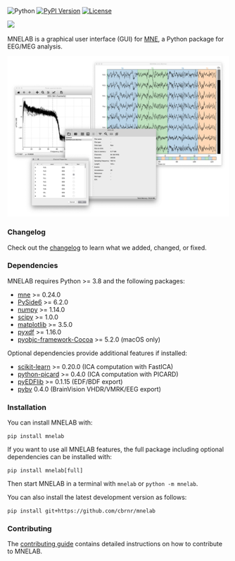 ![Python](https://img.shields.io/pypi/pyversions/mnelab.svg?logo=python)
[![PyPI Version](https://img.shields.io/pypi/v/mnelab)](https://pypi.org/project/mnelab/)
[![License](https://img.shields.io/github/license/cbrnr/mnelab)](LICENSE)

![](https://raw.githubusercontent.com/cbrnr/mnelab/main/mnelab/images/mnelab_logo.png)

MNELAB is a graphical user interface (GUI) for [MNE](https://github.com/mne-tools/mne-python), a Python package for EEG/MEG analysis.

![](https://raw.githubusercontent.com/cbrnr/mnelab/main/mnelab.png)

### Changelog
Check out the [changelog](https://github.com/cbrnr/mnelab/blob/main/CHANGELOG.md) to learn what we added, changed, or fixed.

### Dependencies
MNELAB requires Python >= 3.8 and the following packages:
- [mne](https://github.com/mne-tools/mne-python) >= 0.24.0
- [PySide6](https://www.qt.io/qt-for-python) >= 6.2.0
- [numpy](http://www.numpy.org/) >= 1.14.0
- [scipy](https://www.scipy.org/scipylib/index.html) >= 1.0.0
- [matplotlib](https://matplotlib.org/) >= 3.5.0
- [pyxdf](https://github.com/xdf-modules/xdf-Python) >= 1.16.0
- [pyobjc-framework-Cocoa](https://pyobjc.readthedocs.io/en/latest/) >= 5.2.0 (macOS only)

Optional dependencies provide additional features if installed:
- [scikit-learn](https://scikit-learn.org/stable/) >= 0.20.0 (ICA computation with FastICA)
- [python-picard](https://pierreablin.github.io/picard/) >= 0.4.0 (ICA computation with PICARD)
- [pyEDFlib](https://github.com/holgern/pyedflib) >= 0.1.15 (EDF/BDF export)
- [pybv](https://github.com/bids-standard/pybv) 0.4.0 (BrainVision VHDR/VMRK/EEG export)

### Installation
You can install MNELAB with:

```
pip install mnelab
```

If you want to use all MNELAB features, the full package including optional dependencies can be installed with:

```
pip install mnelab[full]
```

Then start MNELAB in a terminal with `mnelab` or `python -m mnelab`.

You can also install the latest development version as follows:

```
pip install git+https://github.com/cbrnr/mnelab
```

### Contributing
The [contributing guide](https://github.com/cbrnr/mnelab/blob/main/CONTRIBUTING.md) contains detailed instructions on how to contribute to MNELAB.

